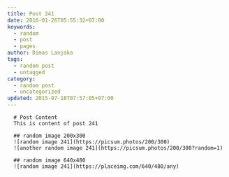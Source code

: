 ```yaml
---
title: Post 241
date: 2016-01-26T05:55:32+07:00
keywords:
  - random
  - post
  - pages
author: Dimas Lanjaka
tags:
  - random post
  - untagged
category:
  - random post
  - uncategorized
updated: 2015-07-18T07:57:05+07:00
---
```


      # Post Content
      This is content of post 241

      ## random image 200x300
      ![random image 241](https://picsum.photos/200/300)
      ![another random image 241](https://picsum.photos/200/300?random=1)

      ## random image 640x480
      ![random image 241](https://placeimg.com/640/480/any)
      